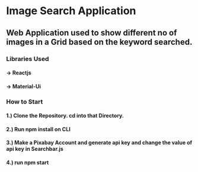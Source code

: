 # Image Search Application

## Web Application used to show different no of images in a Grid based on the keyword searched.

### Libraries Used
#### -> Reactjs
#### -> Material-Ui

### How to Start

#### 1.) Clone the Repository. cd into that Directory.
#### 2.) Run npm install on CLI
#### 3.) Make a Pixabay Account and generate api key and change the value of api key in Searchbar.js
#### 4.) run npm start